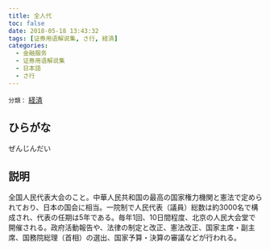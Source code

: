 ```yaml
---
title: 全人代
toc: false
date: 2018-05-18 13:43:32
tags: [证券用语解说集, さ行, 経済]
categories:
  - 金融服务
  - 证券用语解说集
  - 日本語
  - さ行
---
```


`分類：` [経済](/tags/経済/)

## ひらがな

ぜんじんだい

## 説明

全国人民代表大会のこと。中華人民共和国の最高の国家権力機関と憲法で定められており、日本の国会に相当。一院制で人民代表（議員）総数は約3000名で構成され、代表の任期は5年である。毎年1回、10日間程度、北京の人民大会堂で開催される。政府活動報告や、法律の制定と改正、憲法改正、国家主席・副主席、国務院総理（首相）の選出、国家予算・決算の審議などが行われる。
